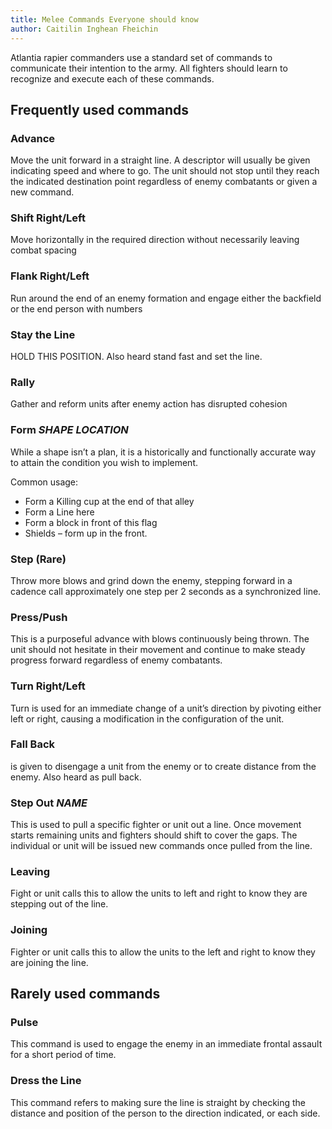 ```yaml
---
title: Melee Commands Everyone should know
author: Caitilin Inghean Fheichin
---
```


Atlantia rapier commanders use a standard set of commands to communicate their intention to the army.  All fighters should learn to recognize and execute each of these commands.

## Frequently used commands

### Advance
Move the unit forward in a straight line. A descriptor will usually be given indicating speed and where to go. The unit should not stop until they reach the indicated destination point regardless of enemy combatants or given a new command.

### Shift Right/Left
Move horizontally in the required direction without necessarily leaving combat spacing

### Flank Right/Left

Run around the end of an enemy formation and engage either the backfield or the end person with numbers

### Stay the Line
HOLD THIS POSITION. Also heard stand fast and set the line.

### Rally
Gather and reform units after enemy action has disrupted cohesion

### Form *SHAPE* *LOCATION*
While a shape isn’t a plan, it is a historically and functionally accurate way to attain the condition you wish to implement.

Common usage:

* Form a Killing cup at the end of that alley
* Form a Line here
* Form a block in front of this flag
* Shields – form up in the front.

### Step (Rare)
Throw more blows and grind down the enemy, stepping forward in a cadence call approximately one step per 2 seconds as a synchronized line.

### Press/Push
This is a purposeful advance with blows continuously being thrown. The unit should not hesitate in their movement and continue to make steady progress forward regardless of enemy combatants.

### Turn Right/Left
Turn is used for an immediate change of a unit’s direction by pivoting either left or right, causing a modification in the configuration of the unit.

### Fall Back
is given to disengage a unit from the enemy or to create distance from the enemy. Also heard as pull back.

### Step Out *NAME*
This is used to pull a specific fighter or unit out a line. Once movement starts remaining units and fighters should shift to cover the gaps. The individual or unit will be issued new commands once pulled from the line.

### Leaving
Fight or unit calls this to allow the units to left and right to know they are stepping out of the line.

### Joining
Fighter or unit calls this to allow the units to the left and right to know they are joining the line.

## Rarely used commands

### Pulse

This command is used to engage the enemy in an immediate frontal assault for a short period of time.

### Dress the Line
This command refers to making sure the line is straight by checking the distance and position of the person to the direction indicated, or each side.

